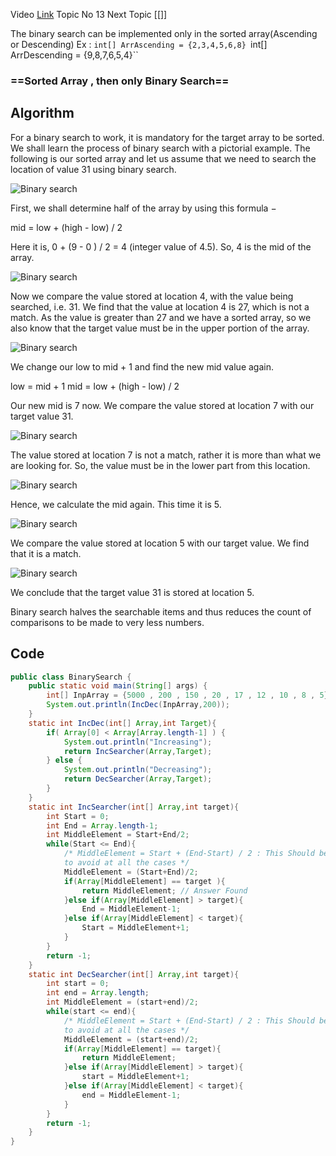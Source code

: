 Video [Link](https://youtu.be/f6UU7V3szVw?si=PSFFgjbJ5F3FDt8N)
Topic No 13
Next Topic [[]]


The binary search can be implemented only in the sorted array(Ascending or Descending)
Ex : 
``int[] ArrAscending = {2,3,4,5,6,8}
``int[] ArrDescending = {9,8,7,6,5,4}``

### ==Sorted Array , then only Binary Search==
## Algorithm 

For a binary search to work, it is mandatory for the target array to be sorted. We shall learn the process of binary search with a pictorial example. The following is our sorted array and let us assume that we need to search the location of value 31 using binary search.

![Binary search](https://www.tutorialspoint.com/data_structures_algorithms/images/binary_search_0.jpg)

First, we shall determine half of the array by using this formula −

mid = low + (high - low) / 2

Here it is, 0 + (9 - 0 ) / 2 = 4 (integer value of 4.5). So, 4 is the mid of the array.

![Binary search](https://www.tutorialspoint.com/data_structures_algorithms/images/binary_search_1.jpg)

Now we compare the value stored at location 4, with the value being searched, i.e. 31. We find that the value at location 4 is 27, which is not a match. As the value is greater than 27 and we have a sorted array, so we also know that the target value must be in the upper portion of the array.

![Binary search](https://www.tutorialspoint.com/data_structures_algorithms/images/binary_search_2.jpg)

We change our low to mid + 1 and find the new mid value again.

low = mid + 1
mid = low + (high - low) / 2

Our new mid is 7 now. We compare the value stored at location 7 with our target value 31.

![Binary search](https://www.tutorialspoint.com/data_structures_algorithms/images/binary_search_3.jpg)

The value stored at location 7 is not a match, rather it is more than what we are looking for. So, the value must be in the lower part from this location.

![Binary search](https://www.tutorialspoint.com/data_structures_algorithms/images/binary_search_4.jpg)

Hence, we calculate the mid again. This time it is 5.

![Binary search](https://www.tutorialspoint.com/data_structures_algorithms/images/binary_search_5.jpg)

We compare the value stored at location 5 with our target value. We find that it is a match.

![Binary search](https://www.tutorialspoint.com/data_structures_algorithms/images/binary_search_6.jpg)

We conclude that the target value 31 is stored at location 5.

Binary search halves the searchable items and thus reduces the count of comparisons to be made to very less numbers.

## Code 

```Java
public class BinarySearch {  
    public static void main(String[] args) {  
        int[] InpArray = {5000 , 200 , 150 , 20 , 17 , 12 , 10 , 8 , 5};  
        System.out.println(IncDec(InpArray,200));  
    }  
    static int IncDec(int[] Array,int Target){  
        if( Array[0] < Array[Array.length-1] ) {  
            System.out.println("Increasing");  
            return IncSearcher(Array,Target);  
        } else {  
            System.out.println("Decreasing");  
            return DecSearcher(Array,Target);  
        }  
    }  
    static int IncSearcher(int[] Array,int target){  
        int Start = 0;  
        int End = Array.length-1;  
        int MiddleElement = Start+End/2;  
        while(Start <= End){  
            /* MiddleElement = Start + (End-Start) / 2 : This Should be Executed  
            to avoid at all the cases */            
            MiddleElement = (Start+End)/2;  
            if(Array[MiddleElement] == target ){  
                return MiddleElement; // Answer Found  
            }else if(Array[MiddleElement] > target){  
                End = MiddleElement-1;  
            }else if(Array[MiddleElement] < target){  
                Start = MiddleElement+1;  
            }  
        }  
        return -1;  
    }  
    static int DecSearcher(int[] Array,int target){  
        int start = 0;  
        int end = Array.length;  
        int MiddleElement = (start+end)/2;  
        while(start <= end){  
            /* MiddleElement = Start + (End-Start) / 2 : This Should be Executed  
            to avoid at all the cases */           
            MiddleElement = (start+end)/2;  
            if(Array[MiddleElement] == target){  
                return MiddleElement;  
            }else if(Array[MiddleElement] > target){  
                start = MiddleElement+1;  
            }else if(Array[MiddleElement] < target){  
                end = MiddleElement-1;  
            }  
        }  
        return -1;  
    }  
}
```

